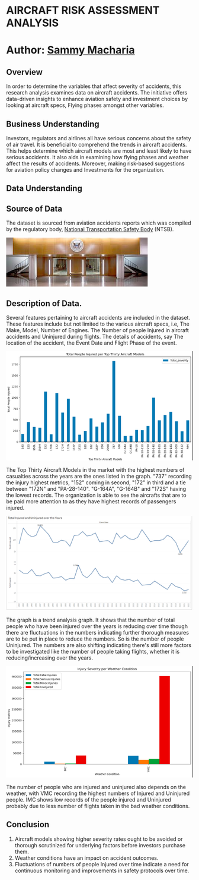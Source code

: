 
# AIRCRAFT RISK ASSESSMENT ANALYSIS
# Author: [Sammy Macharia](mailto:macharias738@gmail.com)

## Overview

In order to determine the variables that affect severity of accidents, this research analysis examines data on aircraft accidents. The initiative offers data-driven insights to enhance aviation safety and investment choices by looking at aircraft specs, Flying phases amongst other variables.

## Business Understanding

Investors, regulators and airlines all have serious concerns about the safety of air travel. It is beneficial to comprehend the trends in aircraft accidents. This helps determine which aircraft models are most and least likely to have serious accidents.
It also aids in examining how flying phases and weather affect the results of accidents. Moreover, making risk-based suggestions for aviation policy changes and Investments for the organization.

## Data Understanding
## Source of Data

The dataset is sourced from aviation accidents reports which was compiled by the regulatory body, [National Transportation Safety Body](https://www.ntsb.gov/Pages/home.aspx) (NTSB). 


![imaage](./Images/NTSB.jpeg)

## Description of Data.
Several features pertaining to aircraft accidents are included in the dataset. These features include but not limited to the various aircraft specs, i.e, The Make, Model, Number of Engines. The Number of people Injured in aircraft accidents and Uninjured during flights. The details of accidents, say The location of the accident, the Event Date and Flight Phase of the event.

![image](./Images/Injured%20per%20Top%2030%20models.png)

The Top Thirty Aircraft Models in the market with the highest numbers of casualties across the years are the ones listed in the graph.
"737" recording the injury highest metrics, "152" coming in second, "172" in third and a tie between "172N" and "PA-28-140". "G-164A", "G-164B" and "172S" having the lowest records. The organization is able to see the aircrafts that are to be paid more attention to as they have highest records of passengers injured.

![image](./Images/Injured-Uninjured%20over%20the%20Years.png)

The graph is a trend analysis graph. It shows that the number of total people who have been injured over the years is reducing over time though there are fluctuations in the numbers indicating further thorough measures are to be put in place to reduce the numbers. So is the number of people Uninjured. 
The numbers are also shifting indicating there's still more factors to be investigated like the number of people taking flights, whether it is reducing/increasing over the years.

![image](./Images/Injured-Uninjured%20per%20Weather.png)

The number of people who are injured and uninjured also depends on the weather, with VMC recording the highest numbers of Injured and Uninjured people. IMC shows low records of the people injured and Uninjured probably due to less number of flights taken in the bad weather conditions.

## Conclusion

1. Aircraft models showing higher severity rates ought to be avoided or thorough scrutinized for underlying factors before investors purchase them.
2.  Weather conditions have an impact on accident outcomes.
3. Fluctuations of numbers of people Injured over time indicate a need for continuous monitoring and improvements in safety protocols over time.




